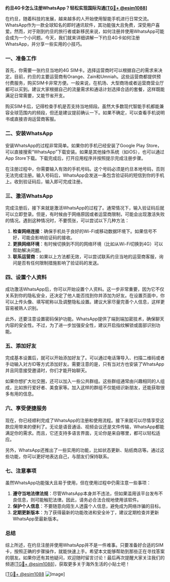 **约旦4G卡怎么注册WhatsApp？轻松实现国际沟通[[TG💪+ @esim1088](https://t.me/s/esim1088)]**

在约旦，随着科技的发展，越来越多的人开始使用智能手机进行日常交流。WhatsApp作为一款全球知名的即时通讯软件，其功能强大且免费，深受用户喜爱。然而，对于刚到约旦的旅行者或新移民来说，如何注册并使用WhatsApp可能会成为一个小问题。今天，我们就来详细讲解一下约旦4G卡如何注册WhatsApp，并分享一些实用的小技巧。

### 一、准备工作

首先，你需要一张约旦当地的4G SIM卡。选择运营商时可以根据自己的需求来决定。目前，约旦的主要运营商有Orange、Zain和Umniah。这些运营商都提供预付费服务，购买SIM卡非常方便。一般来说，在机场、大型商场或者运营商营业厅都可以买到。建议大家根据自己的流量需求和通话计划选择合适的套餐，这样既能满足日常需要，又能节省开支。

购买SIM卡后，记得检查手机是否支持当地频段。虽然大多数现代智能手机都能兼容全球范围内的频段，但还是建议提前确认一下。如果不确定，可以查看手机说明书或直接咨询运营商客服。

### 二、安装WhatsApp

安装WhatsApp的过程非常简单。如果你的手机已经安装了Google Play Store，可以直接搜索“WhatsApp”下载安装。如果是其他操作系统（如iOS），也可以通过App Store下载。下载完成后，打开应用程序并按照提示完成注册步骤。

在注册过程中，你需要输入有效的手机号码。这个号码必须是约旦本地号码，否则无法完成注册。输入号码后，WhatsApp会发送一条包含验证码的短信到你的手机上。收到验证码后，输入即可完成注册。

### 三、激活WhatsApp

完成注册后，接下来就是激活WhatsApp的过程了。通常情况下，输入验证码后就可以立即登录。但是，有时候由于网络原因或者运营商限制，可能会出现激活失败的情况。遇到这种情况时，不要慌张，可以尝试以下几种方法：

1. **检查网络连接**：确保手机处于良好的Wi-Fi或移动数据环境下。如果信号不好，可能会影响验证码的接收。
2. **更换网络环境**：有时候切换到不同的网络环境（比如从Wi-Fi切换到4G）可以帮助解决问题。
3. **联系运营商**：如果以上方法都无效，可以尝试联系约旦当地的运营商客服，询问是否有任何限制措施影响了验证码的发送。

### 四、设置个人资料

成功激活WhatsApp后，你可以开始设置个人资料。这一步非常重要，因为它不仅关系到你的隐私安全，还决定了他人能否找到你并添加为好友。在设置页面中，你可以上传头像、填写昵称以及调整隐私设置。建议大家尽量完善个人信息，这样更容易被熟人识别。

此外，还要注意设置密码保护功能。WhatsApp提供了端到端加密技术，确保聊天内容的安全性。不过，为了进一步加强安全性，建议开启指纹解锁或面部识别功能。

### 五、添加好友

完成基本设置后，就可以开始添加好友了。可以通过电话簿导入、扫描二维码或者手动输入对方ID等方式添加好友。需要注意的是，只有当对方也安装了WhatsApp并且同意接受邀请时，你们才能开始聊天。

如果你想扩大社交圈，还可以加入一些公共群组。这些群组通常由兴趣相同的人组成，比如旅行爱好者、美食家等。加入这样的群组不仅能结识新朋友，还能获取很多有用的信息。

### 六、享受便捷服务

现在，你已经顺利完成了WhatsApp的注册和使用流程。接下来就可以尽情享受这款应用带来的便利了。无论是语音通话、视频会议还是文件传输，WhatsApp都能满足你的需求。而且，它还支持多语言界面，无论你是来自哪里，都可以轻松适应。

另外，WhatsApp还推出了一些实用的功能，比如状态更新、贴纸商店等。通过这些功能，你可以更好地表达自己，与朋友们保持联系。

### 七、注意事项

虽然WhatsApp功能强大且易于使用，但在使用过程中仍需注意一些事项：

1. **遵守当地法律法规**：尽管WhatsApp本身并不违法，但如果滥用该平台发布不良信息，则可能触犯法律。因此，请务必合法合规地使用该软件。
2. **保护个人信息**：不要随意向陌生人透露个人信息，避免成为网络诈骗的目标。
3. **定期更新版本**：为了获得最新的功能改进和安全补丁，建议定期检查并更新WhatsApp至最新版本。

### 总结

综上所述，在约旦注册并使用WhatsApp并不是一件难事。只要准备好合适的SIM卡，按照正确的步骤操作，就能快速上手。希望本文能够帮助到那些正在寻找答案的朋友。如果你还有其他疑问，欢迎随时留言讨论！最后再次提醒大家关注我们的频道[[TG💪+ @esim1088](https://t.me/s/esim1088)]，获取更多关于海外生活的小贴士吧！

[[TG💪+ @esim1088](https://t.me/s/esim1088) ![Image](https://i.postimg.cc/4NQfJmqS/Snipaste-2025-05-13-00-14-12.png)]